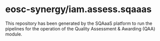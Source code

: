 <!--
SPDX-FileCopyrightText: Copyright contributors to the Software Quality Assurance as a Service (SQAaaS) project <sqaaas@ibergrid.eu>

SPDX-License-Identifier: GPL-3.0-only
-->

# eosc-synergy/iam.assess.sqaaas
This repository has been generated by the SQAaaS platform to run the pipelines
for the operation of the
Quality Assessment & Awarding (QAA)
module.